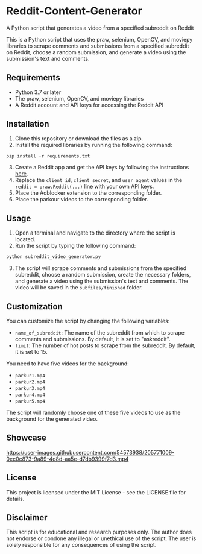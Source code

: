 # Reddit-Content-Generator
A Python script that generates a video from a specified subreddit on Reddit 

This is a Python script that uses the praw, selenium, OpenCV, and moviepy libraries to scrape comments and submissions from a specified subreddit on Reddit, choose a random submission, and generate a video using the submission's text and comments.

## Requirements

- Python 3.7 or later
- The praw, selenium, OpenCV, and moviepy libraries
- A Reddit account and API keys for accessing the Reddit API

## Installation

1. Clone this repository or download the files as a zip.
2. Install the required libraries by running the following command:

```python
pip install -r requirements.txt
```
3. Create a Reddit app and get the API keys by following the instructions [here](https://github.com/reddit-archive/reddit/wiki/OAuth2-Quick-Start-Example#first-steps).
4. Replace the `client_id`, `client_secret`, and `user_agent` values in the `reddit = praw.Reddit(...)` line with your own API keys.
5. Place the Adblocker extension to the corresponding folder.
6. Place the parkour videos to the corresponding folder.

## Usage
1. Open a terminal and navigate to the directory where the script is located.
2. Run the script by typing the following command:

```python
python subreddit_video_generator.py
```

3. The script will scrape comments and submissions from the specified subreddit, choose a random submission, create the necessary folders, and generate a video using the submission's text and comments. The video will be saved in the `subfiles/finished` folder.

## Customization
You can customize the script by changing the following variables:

- `name_of_subreddit`: The name of the subreddit from which to scrape comments and submissions. By default, it is set to "askreddit".
- `limit`: The number of hot posts to scrape from the subreddit. By default, it is set to 15.

You need to have five videos for the background:

- `parkur1.mp4`
- `parkur2.mp4`
- `parkur3.mp4`
- `parkur4.mp4`
- `parkur5.mp4`

The script will randomly choose one of these five videos to use as the background for the generated video.

## Showcase


https://user-images.githubusercontent.com/54573938/205771009-0ec0c873-9a89-4d8d-aa5e-d7db9399f7d3.mp4



## License
This project is licensed under the MIT License - see the LICENSE file for details.

## Disclaimer
This script is for educational and research purposes only. The author does not endorse or condone any illegal or unethical use of the script. The user is solely responsible for any consequences of using the script.
